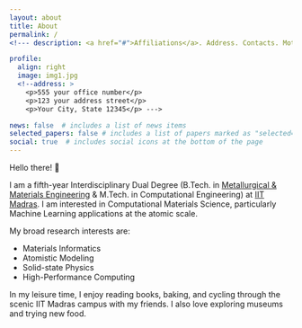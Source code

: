 ```yaml
---
layout: about
title: About
permalink: /
<!--- description: <a href="#">Affiliations</a>. Address. Contacts. Moto. Etc. --->

profile:
  align: right
  image: img1.jpg
  <!--address: >
    <p>555 your office number</p>
    <p>123 your address street</p>
    <p>Your City, State 12345</p> --->

news: false  # includes a list of news items
selected_papers: false # includes a list of papers marked as "selected={true}"
social: true  # includes social icons at the bottom of the page
---
```


Hello there! :wave:

I am a fifth-year Interdisciplinary Dual Degree (B.Tech. in [Metallurgical & Materials Engineering](http://mme.iitm.ac.in/) & M.Tech. in Computational Engineering) at [IIT Madras](https://www.iitm.ac.in/). I am interested in Computational Materials Science, particularly Machine Learning applications at the atomic scale. 

My broad research interests are:
* Materials Informatics 
* Atomistic Modeling 
* Solid-state Physics
* High-Performance Computing

In my leisure time, I enjoy reading books, baking, and cycling through the scenic IIT Madras campus with my friends. I also love exploring museums and trying new food.

<!--- Write your biography here. Tell the world about yourself. Link to your favorite [subreddit](http://reddit.com). You can put a picture in, too. The code is already in, just name your picture `prof_pic.jpg` and put it in the `img/` folder. --->

<!--- Put your address / P.O. box / other info right below your picture. You can also disable any these elements by editing `profile` property of the YAML header of your `_pages/about.md`. Edit `_bibliography/papers.bib` and Jekyll will render your [publications page](/al-folio/publications/) automatically. --->

<!--- #Link to your social media connections, too. This theme is set up to use [Font Awesome icons](http://fortawesome.github.io/Font-Awesome/) and [Academicons](https://jpswalsh.github.io/academicons/), like the ones below. Add your Facebook, Twitter, LinkedIn, Google Scholar, or just disable all of them. --->
